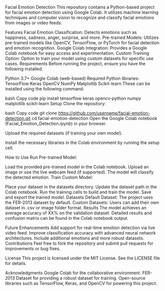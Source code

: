 Facial Emotion Detection
This repository contains a Python-based project for facial emotion detection using Google Colab. It utilizes machine learning techniques and computer vision to recognize and classify facial emotions from images or video feeds.

Features
Facial Emotion Classification: Detects emotions such as happiness, sadness, anger, surprise, and more.
Pre-trained Models: Utilizes pre-trained models like OpenCV, TensorFlow, or PyTorch for facial detection and emotion recognition.
Google Colab Integration: Provides a Google Colab notebook for easy access and experimentation.
Custom Training Option: Option to train your model using custom datasets for specific use cases.
Requirements
Before running the project, ensure you have the following installed:

Python 3.7+
Google Colab (web-based)
Required Python libraries:
TensorFlow
Keras
OpenCV
NumPy
Matplotlib
Scikit-learn
These can be installed using the following command:

bash
Copy code
pip install tensorflow keras opencv-python numpy matplotlib scikit-learn
Setup
Clone the repository:

bash
Copy code
git clone https://github.com/username/facial-emotion-detection.git
cd facial-emotion-detection
Open the Google Colab notebook (Facial_Emotion_Detection.ipynb) in your browser.

Upload the required datasets (if training your own model).

Install the necessary libraries in the Colab environment by running the setup cell.

How to Use
Run Pre-trained Model:

Load the provided pre-trained model in the Colab notebook.
Upload an image or use the live webcam feed (if supported).
The model will classify the detected emotion.
Train Custom Model:

Place your dataset in the datasets directory.
Update the dataset path in the Colab notebook.
Run the training cells to build and train the model.
Save and export the trained model.
Datasets
Default Dataset: The project uses the FER-2013 dataset by default.
Custom Datasets: Users can add their own dataset in .csv or image folder format.
Results
The model achieves an average accuracy of XX% on the validation dataset. Detailed results and confusion matrix can be found in the Colab notebook output.

Future Enhancements
Add support for real-time emotion detection via live video feed.
Improve classification accuracy with advanced neural network architectures.
Include additional emotions and more robust datasets.
Contributions
Feel free to fork the repository and submit pull requests for improvements or bug fixes.

License
This project is licensed under the MIT License. See the LICENSE file for details.

Acknowledgments
Google Colab for the collaborative environment.
FER-2013 Dataset for providing a robust dataset for training.
Open-source libraries such as TensorFlow, Keras, and OpenCV for powering this project.
